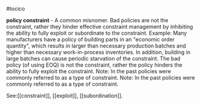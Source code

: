 #tocico

<b>policy constraint</b> - A common misnomer. Bad policies are not the constraint, rather they hinder effective constraint management by inhibiting the ability to fully exploit or subordinate to the constraint. 
Example: Many manufacturers have a policy of building parts in an "economic order quantity", which results in larger than necessary production batches and higher than necessary work-in-process inventories. In addition, building in large batches can cause periodic starvation of the constraint.  The bad policy (of using EOQ) is not the constraint, rather the policy hinders the ability to fully exploit the constraint. Note: In the past policies were commonly referred to as a type of constraint. Note: In the past policies were commonly referred to as a type of constraint. 



See:[[constraint]], [[exploit]], [[subordination]].

